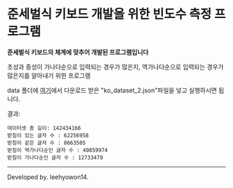 # 준세벌식 키보드 개발을 위한 빈도수 측정 프로그램

**준세벌식 키보드의 체계에 맞추어 개발된 프로그램입니다**

초성과 종성이 가나다순으로 입력되는 경우가 많은지, 역가나다순으로 입력되는 경우가 많은지를 알아내기 위한 프로그램

data 폴더에 [여기](https://huggingface.co/datasets/junelee/sharegpt_deepl_ko)에서 다운로드 받은 "ko_dataset_2.json"파일을 넣고 실행하시면 됩니다.

결과:
```
데이터셋 총 길이: 142434166
받침이 있는 글자 수 : 62256958
받침이 같은 글자 수 : 8663505
받침이 역가나다순인 글자 수 : 40859974
받침이 가나다순인 글자 수 : 12733479
```
---
Developed by. leehyowon14.